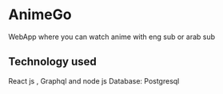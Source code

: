 # AnimeGo
WebApp where you can watch anime with eng sub or arab sub 
## Technology used
React js , Graphql and node js
Database: Postgresql
